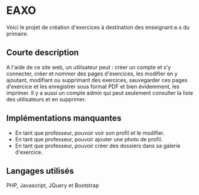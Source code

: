 # EAXO

Voici le projet de création d'exercices à destination des enseignant.e.s du primaire.

## Courte description
A l'aide de ce site web, un utilisateur peut : créer un compte et s'y connecter, créer et nommer des pages d'exercices, les modifier en y ajoutant, modifiant ou supprimant des exercices, sauvegarder ces pages d'exercice et les enregistrer sous format PDF et bien évidemment, les imprimer.
Il y a aussi un compte admin qui peut seulement consulter la liste des utilisateurs et en supprimer.

## Implémentations manquantes

- En tant que professeur, pouvoir voir son profil et le modifier.
- En tant que professeur, pouvoir ajouter une photo de profil.
- En tant que professeur, pouvoir créer des dossiers dans sa galerie d'exercice.

## Langages utilisés

PHP, Javascript, JQuery et Bootstrap
